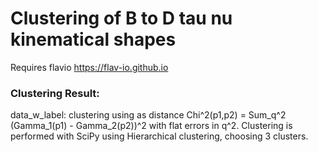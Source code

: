 # Clustering of B to D tau nu kinematical shapes


Requires flavio https://flav-io.github.io



### Clustering Result: 

data_w_label: clustering using as distance Chi^2(p1,p2) =  Sum_q^2 (Gamma_1(p1) - Gamma_2(p2))^2 with flat errors in q^2.  Clustering is performed with SciPy using Hierarchical clustering, choosing 3 clusters.
